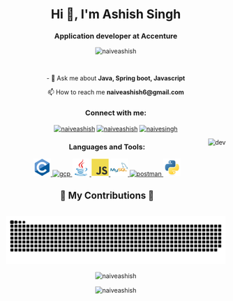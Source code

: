 <h1 align="center">Hi 👋, I'm Ashish Singh</h1>
<h3 align="center">Application developer at Accenture</h3>

<p align="center"> <img src="https://komarev.com/ghpvc/?username=naiveashish&label=Profile%20views&color=0e75b6&style=flat" alt="naiveashish" /> </p>

<p align="center"> <a href="https://twitter.com/" target="blank"><img src="https://img.shields.io/twitter/follow/?logo=twitter&style=for-the-badge" alt="" /></a> </p>

<p align="center">- 💬 Ask me about <b>Java, Spring boot, Javascript</b></p>

<p align="center"> 📫 How to reach me <b>naiveashish6@gmail.com</b></p>

<h3 align="center">Connect with me:</h3>
<p align="center">
  <a href="https://instagram.com/naiveashish" target="blank"><img align="center" src="https://raw.githubusercontent.com/rahuldkjain/github-profile-readme-generator/master/src/images/icons/Social/instagram.svg" alt="naiveashish" height="30" width="40" /></a>
  <a href="https://www.hackerrank.com/naiveashish" target="blank"><img align="center" src="https://raw.githubusercontent.com/rahuldkjain/github-profile-readme-generator/master/src/images/icons/Social/hackerrank.svg" alt="naiveashish" height="30" width="40" /></a>
  <a href="https://www.leetcode.com/naivesingh" target="blank"><img align="center" src="https://raw.githubusercontent.com/rahuldkjain/github-profile-readme-generator/master/src/images/icons/Social/leet-code.svg" alt="naivesingh" height="30" width="40" /></a>
</p>

<p align="center"><img src="https://webcoder.co.in/wp-content/uploads/2021/04/website.gif" alt="dev" style="max-width:100%;height:170px; float:right"></p>

<h3 align="center">Languages and Tools:</h3>
<p align="center">
  <a href="https://www.cprogramming.com/" target="_blank" rel="noreferrer"> <img src="https://raw.githubusercontent.com/devicons/devicon/master/icons/c/c-original.svg" alt="c" width="40" height="40"/> </a>
  <a href="https://cloud.google.com" target="_blank" rel="noreferrer"> <img src="https://www.vectorlogo.zone/logos/google_cloud/google_cloud-icon.svg" alt="gcp" width="40" height="40"/> </a>
  <a href="https://www.java.com" target="_blank" rel="noreferrer"> <img src="https://raw.githubusercontent.com/devicons/devicon/master/icons/java/java-original.svg" alt="java" width="40" height="40"/> </a>
  <a href="https://developer.mozilla.org/en-US/docs/Web/JavaScript" target="_blank" rel="noreferrer"> <img src="https://raw.githubusercontent.com/devicons/devicon/master/icons/javascript/javascript-original.svg" alt="javascript" width="40" height="40"/> </a>
  <a href="https://www.mysql.com/" target="_blank" rel="noreferrer"> <img src="https://raw.githubusercontent.com/devicons/devicon/master/icons/mysql/mysql-original-wordmark.svg" alt="mysql" width="40" height="40"/> </a>
  <a href="https://postman.com" target="_blank" rel="noreferrer"> <img src="https://www.vectorlogo.zone/logos/getpostman/getpostman-icon.svg" alt="postman" width="40" height="40"/> </a>
  <a href="https://www.python.org" target="_blank" rel="noreferrer"> <img src="https://raw.githubusercontent.com/devicons/devicon/master/icons/python/python-original.svg" alt="python" width="40" height="40"/> </a>
</p>
<div align="center">
  <h2>🐍 My Contributions 🐍</h2>
  <br>
  <img alt="snake eating my contributions" src="https://raw.githubusercontent.com/naiveashish/naiveashish/output/github-contribution-grid-snake.svg" />
</div>
<div style="text-align: center;">
    <p align="center"><img align="center" width="500" height="250" src="https://github-readme-stats.vercel.app/api/top-langs?username=naiveashish&show_icons=true&locale=en&layout=compact" alt="naiveashish" /></p>
    <p align="center"><img align="center" src="https://github-readme-streak-stats.herokuapp.com/?user=naiveashish&" alt="naiveashish" /></p>
</div>
